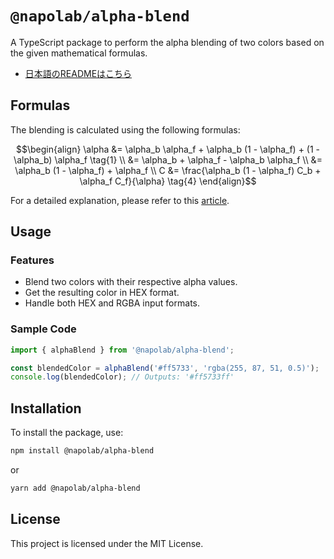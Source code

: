 # `@napolab/alpha-blend`

A TypeScript package to perform the alpha blending of two colors based on the given mathematical formulas.

- [日本語のREADMEはこちら](./README-ja)

## Formulas

The blending is calculated using the following formulas:

```math
\begin{align}
\alpha &= \alpha_b \alpha_f + \alpha_b (1 - \alpha_f) + (1 - \alpha_b) \alpha_f \tag{1} \\
&= \alpha_b + \alpha_f - \alpha_b \alpha_f \\
&= \alpha_b (1 - \alpha_f) + \alpha_f \\
C &= \frac{\alpha_b (1 - \alpha_f) C_b + \alpha_f C_f}{\alpha} \tag{4}
\end{align}
```

For a detailed explanation, please refer to this [article](https://qiita.com/kerupani129/items/4bf75d9f44a5b926df58#1-%E9%80%9A%E9%81%8E%E3%81%99%E3%82%8B%E8%89%B2%E3%81%AE%E5%89%B2%E5%90%88%E3%81%AB%E3%82%88%E3%82%8B%E8%AA%AC%E6%98%8E).

## Usage

### Features

- Blend two colors with their respective alpha values.
- Get the resulting color in HEX format.
- Handle both HEX and RGBA input formats.

### Sample Code

```ts
import { alphaBlend } from '@napolab/alpha-blend';

const blendedColor = alphaBlend('#ff5733', 'rgba(255, 87, 51, 0.5)');
console.log(blendedColor); // Outputs: '#ff5733ff'
```

## Installation

To install the package, use:

```bash
npm install @napolab/alpha-blend
```

or

```bash
yarn add @napolab/alpha-blend
```

## License

This project is licensed under the MIT License.
